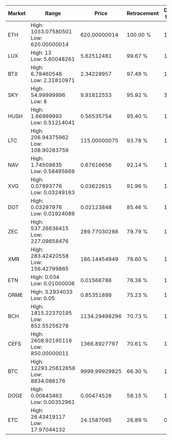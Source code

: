 | Market | Range | Price| Retracement | Doubles to 50% |
| --- | --- | --- | --- | --- |
| ETH | High: 1033.07580501<br />Low: 620.00000014 | 620.00000014 | 100.00 % | 1.33 |
| LUX | High: 13<br />Low: 5.60048261 | 5.62512481 | 99.67 % | 1.65 |
| BTX | High: 6.78460548<br />Low: 2.22810971 | 2.34228957 | 97.49 % | 1.92 |
| SKY | High: 54.99999996<br />Low: 8 | 9.91812553 | 95.92 % | 3.18 |
| HUSH | High: 1.66999993<br />Low: 0.51214041 | 0.56535754 | 95.40 % | 1.93 |
| LTC | High: 206.94375962<br />Low: 108.90283759 | 115.00000075 | 93.78 % | 1.37 |
| NAV | High: 1.74509835<br />Low: 0.58495669 | 0.67616656 | 92.14 % | 1.72 |
| XVG | High: 0.07893776<br />Low: 0.03249163 | 0.03622615 | 91.96 % | 1.54 |
| DOT | High: 0.03297976<br />Low: 0.01924089 | 0.02123848 | 85.46 % | 1.23 |
| ZEC | High: 537.26636415<br />Low: 227.09658476 | 289.77030288 | 79.79 % | 1.32 |
| XMR | High: 283.42420558<br />Low: 156.42799865 | 186.14454949 | 76.60 % | 1.18 |
| ETN | High: 0.034<br />Low: 0.01000006 | 0.01566788 | 76.38 % | 1.40 |
| ORME | High: 3.2934033<br />Low: 0.05 | 0.85351899 | 75.23 % | 1.96 |
| BCH | High: 1815.22370195<br />Low: 852.55256278 | 1134.29498296 | 70.73 % | 1.18 |
| CEFS | High: 2608.92195116<br />Low: 850.00000011 | 1366.8927797 | 70.61 % | 1.27 |
| BTC | High: 12293.25612658<br />Low: 8834.088176 | 9999.99929825 | 66.30 % | 1.06 |
| DOGE | High: 0.00643463<br />Low: 0.00352961 | 0.00474526 | 58.15 % | 1.05 |
| ETC | High: 26.43419117<br />Low: 17.97044132 | 24.1587065 | 26.89 % | 0.00 |
